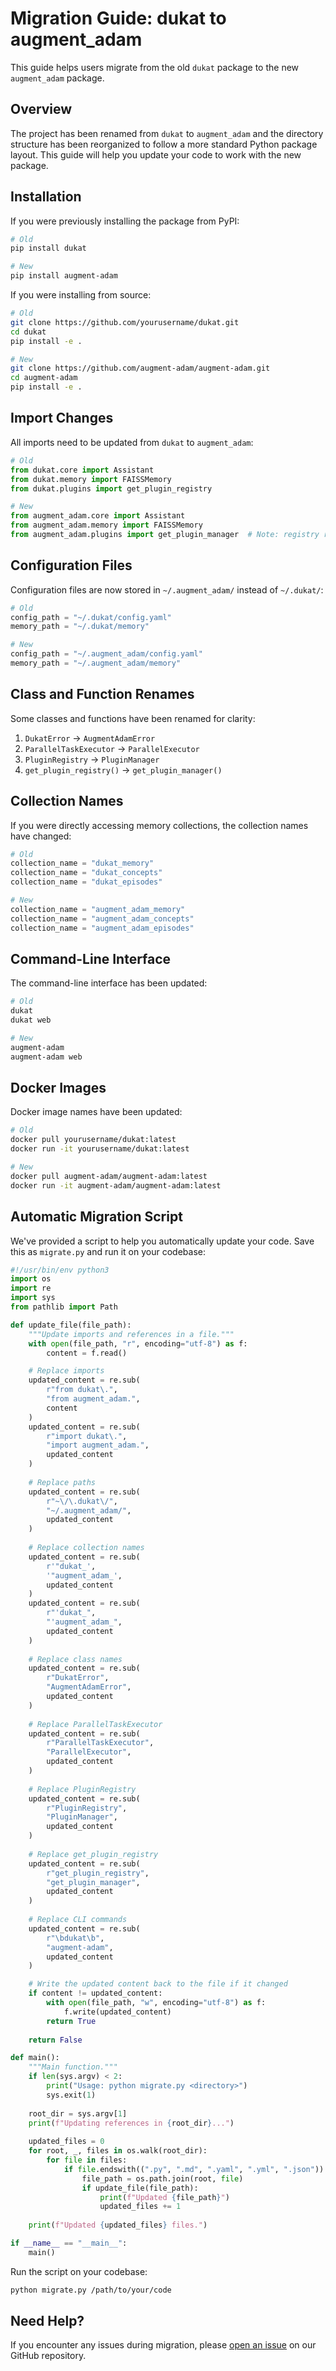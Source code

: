 # Migration Guide: dukat to augment_adam

This guide helps users migrate from the old `dukat` package to the new `augment_adam` package.

## Overview

The project has been renamed from `dukat` to `augment_adam` and the directory structure has been reorganized to follow a more standard Python package layout. This guide will help you update your code to work with the new package.

## Installation

If you were previously installing the package from PyPI:

```bash
# Old
pip install dukat

# New
pip install augment-adam
```

If you were installing from source:

```bash
# Old
git clone https://github.com/yourusername/dukat.git
cd dukat
pip install -e .

# New
git clone https://github.com/augment-adam/augment-adam.git
cd augment-adam
pip install -e .
```

## Import Changes

All imports need to be updated from `dukat` to `augment_adam`:

```python
# Old
from dukat.core import Assistant
from dukat.memory import FAISSMemory
from dukat.plugins import get_plugin_registry

# New
from augment_adam.core import Assistant
from augment_adam.memory import FAISSMemory
from augment_adam.plugins import get_plugin_manager  # Note: registry renamed to manager
```

## Configuration Files

Configuration files are now stored in `~/.augment_adam/` instead of `~/.dukat/`:

```python
# Old
config_path = "~/.dukat/config.yaml"
memory_path = "~/.dukat/memory"

# New
config_path = "~/.augment_adam/config.yaml"
memory_path = "~/.augment_adam/memory"
```

## Class and Function Renames

Some classes and functions have been renamed for clarity:

1. `DukatError` → `AugmentAdamError`
2. `ParallelTaskExecutor` → `ParallelExecutor`
3. `PluginRegistry` → `PluginManager`
4. `get_plugin_registry()` → `get_plugin_manager()`

## Collection Names

If you were directly accessing memory collections, the collection names have changed:

```python
# Old
collection_name = "dukat_memory"
collection_name = "dukat_concepts"
collection_name = "dukat_episodes"

# New
collection_name = "augment_adam_memory"
collection_name = "augment_adam_concepts"
collection_name = "augment_adam_episodes"
```

## Command-Line Interface

The command-line interface has been updated:

```bash
# Old
dukat
dukat web

# New
augment-adam
augment-adam web
```

## Docker Images

Docker image names have been updated:

```bash
# Old
docker pull yourusername/dukat:latest
docker run -it yourusername/dukat:latest

# New
docker pull augment-adam/augment-adam:latest
docker run -it augment-adam/augment-adam:latest
```

## Automatic Migration Script

We've provided a script to help you automatically update your code. Save this as `migrate.py` and run it on your codebase:

```python
#!/usr/bin/env python3
import os
import re
import sys
from pathlib import Path

def update_file(file_path):
    """Update imports and references in a file."""
    with open(file_path, "r", encoding="utf-8") as f:
        content = f.read()

    # Replace imports
    updated_content = re.sub(
        r"from dukat\.", 
        "from augment_adam.", 
        content
    )
    updated_content = re.sub(
        r"import dukat\.", 
        "import augment_adam.", 
        updated_content
    )
    
    # Replace paths
    updated_content = re.sub(
        r"~\/\.dukat\/", 
        "~/.augment_adam/", 
        updated_content
    )
    
    # Replace collection names
    updated_content = re.sub(
        r'"dukat_', 
        '"augment_adam_', 
        updated_content
    )
    updated_content = re.sub(
        r"'dukat_", 
        "'augment_adam_", 
        updated_content
    )
    
    # Replace class names
    updated_content = re.sub(
        r"DukatError", 
        "AugmentAdamError", 
        updated_content
    )
    
    # Replace ParallelTaskExecutor
    updated_content = re.sub(
        r"ParallelTaskExecutor", 
        "ParallelExecutor", 
        updated_content
    )
    
    # Replace PluginRegistry
    updated_content = re.sub(
        r"PluginRegistry", 
        "PluginManager", 
        updated_content
    )
    
    # Replace get_plugin_registry
    updated_content = re.sub(
        r"get_plugin_registry", 
        "get_plugin_manager", 
        updated_content
    )
    
    # Replace CLI commands
    updated_content = re.sub(
        r"\bdukat\b", 
        "augment-adam", 
        updated_content
    )

    # Write the updated content back to the file if it changed
    if content != updated_content:
        with open(file_path, "w", encoding="utf-8") as f:
            f.write(updated_content)
        return True
    
    return False

def main():
    """Main function."""
    if len(sys.argv) < 2:
        print("Usage: python migrate.py <directory>")
        sys.exit(1)
    
    root_dir = sys.argv[1]
    print(f"Updating references in {root_dir}...")
    
    updated_files = 0
    for root, _, files in os.walk(root_dir):
        for file in files:
            if file.endswith((".py", ".md", ".yaml", ".yml", ".json")):
                file_path = os.path.join(root, file)
                if update_file(file_path):
                    print(f"Updated {file_path}")
                    updated_files += 1
    
    print(f"Updated {updated_files} files.")

if __name__ == "__main__":
    main()
```

Run the script on your codebase:

```bash
python migrate.py /path/to/your/code
```

## Need Help?

If you encounter any issues during migration, please [open an issue](https://github.com/augment-adam/augment-adam/issues) on our GitHub repository.
